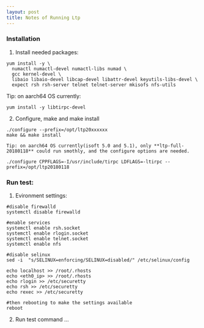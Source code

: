 ```yaml
---
layout: post
title: Notes of Running Ltp
---
```


### Installation
1. Install needed packages:
```
yum install -y \
  numactl numactl-devel numactl-libs numad \
  gcc kernel-devel \
  libaio libaio-devel libcap-devel libattr-devel keyutils-libs-devel \
  expect rsh rsh-server telnet telnet-server mkisofs nfs-utils
```
  Tip: on aarch64 OS currently:
```
yum install -y libtirpc-devel
```

2. Configure, make and make install
```
./configure --prefix=/opt/ltp20xxxxxx
make && make install
```

    Tip: on aarch64 OS currently(isoft 5.0 and 5.1), only **ltp-full-20180118** could run smothly, and the configure options are needed.
```
./configure CPPFLAGS=-I/usr/include/tirpc LDFLAGS=-ltirpc --prefix=/opt/ltp20180118
```

### Run test:
1. Evironment settings:
```
#disable firewalld
systemctl disable firewalld

#enable services
systemctl enable rsh.socket
systemctl enable rlogin.socket
systemctl enable telnet.socket
systemctl enable nfs

#disable selinux
sed -i  "s/SELINUX=enforcing/SELINUX=disabled/" /etc/selinux/config

echo localhost >> /root/.rhosts
echo <eth0_ip> >> /root/.rhosts
echo rlogin >> /etc/securetty
echo rsh >> /etc/securetty
echo rexec >> /etc/securetty

#then rebooting to make the settings available
reboot
```

2. Run test command
...
